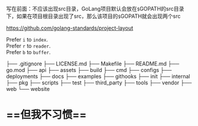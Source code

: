 写在前面：不应该出现src目录，GoLang项目默认会放在`$`GOPATH的src目录下，如果在项目根目录出现了src，那么该项目的`$`GOPATH就会出现两个src

https://github.com/golang-standards/project-layout

Prefer `i` to `index`.  
Prefer `r` to `reader`.  
Prefer `b` to `buffer`.

├── .gitignore
├── LICENSE.md
├── Makefile
├── README.md
├── go.mod
├── api
├── assets
├── build
├── cmd
├── configs
├── deployments
├── docs
├── examples
├── githooks
├── init
├── internal
├── pkg
├── scripts
├── test
├── third_party
├── tools
├── vendor
├── web
└── website

# ==但我不习惯==

